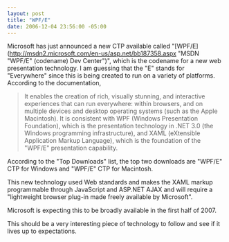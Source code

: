 ```yaml
---
layout: post
title: "WPF/E"
date: 2006-12-04 23:56:00 -05:00
---
```


Microsoft has just announced a new CTP available called "[WPF/E](http://msdn2.microsoft.com/en-us/asp.net/bb187358.aspx "MSDN "WPF/E" (codename) Dev Center")", which is the codename for a new web presentation technology. I am guessing that the "E" stands for "Everywhere" since this is being created to run on a variety of platforms. According to the documentation,

> It enables the creation of rich, visually stunning, and interactive experiences that can run everywhere: within browsers, and on multiple devices and desktop operating systems (such as the Apple Macintosh). It is consistent with WPF (Windows Presentation Foundation), which is the presentation technology in .NET 3.0 (the Windows programming infrastructure), and XAML (eXtensible Application Markup Language), which is the foundation of the "WPF/E" presentation capability.

According to the "Top Downloads" list, the top two downloads are "WPF/E" CTP for Windows and "WPF/E" CTP for Macintosh.

This new technology used Web standards and makes the XAML markup programmable through JavaScript and ASP.NET AJAX and will require a "lightweight browser plug-in made freely available by Microsoft".

Microsoft is expecting this to be broadly available in the first half of 2007.

This should be a very interesting piece of technology to follow and see if it lives up to expectations.

